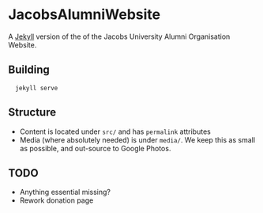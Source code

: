 # JacobsAlumniWebsite
A [Jekyll](https://jekyllrb.com) version of the of the Jacobs University Alumni Organisation Website.  

## Building
```
  jekyll serve
```

## Structure

- Content is located under `src/` and has `permalink` attributes
- Media (where absolutely needed) is under `media/`. We keep this as small as possible, and out-source to Google Photos. 

## TODO

- Anything essential missing?
- Rework donation page

